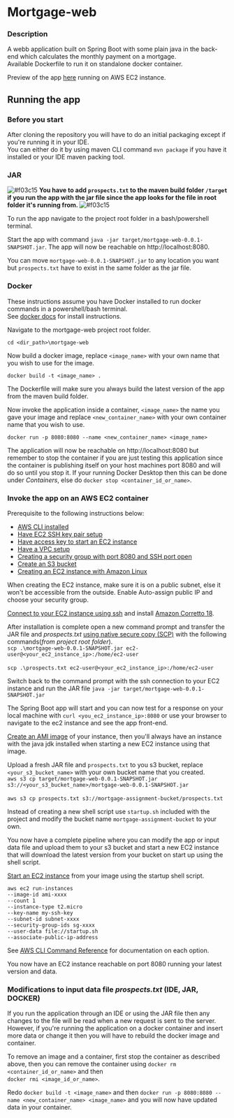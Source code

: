 # Mortgage-web
### Description
A webb application built on Spring Boot with some plain java in the back-end which 
calculates the monthly payment on a mortgage.</br>
Available Dockerfile to run it on standalone docker container.

Preview of the app [here](http://ec2-34-237-0-254.compute-1.amazonaws.com:8080) running on AWS EC2 instance.

## Running the app

### Before you start
After cloning the repository you will have to do an initial packaging except if you're running it in your IDE. </br>You can either do it by using maven CLI command `mvn package` if you have it installed
or your IDE maven packing tool.

### JAR

![#f03c15](https://placehold.co/15x15/f03c15/f03c15.png) <b>You have to add `prospects.txt` to the maven build folder `/target` if you run the app with the jar file since the app looks for the file in root folder it's running from. </b>![#f03c15](https://placehold.co/15x15/f03c15/f03c15.png)

To run the app navigate to the project root folder in a bash/powershell terminal.

Start the app with command `java -jar target/mortgage-web-0.0.1-SNAPSHOT.jar`.
The app will now be reachable on http://localhost:8080.

You can move `mortgage-web-0.0.1-SNAPSHOT.jar` to any location you want but `prospects.txt` have to exist in the same folder as the jar file.


### Docker
These instructions assume you have Docker installed to run docker commands in a powershell/bash terminal.
</br>See [docker docs](https://docs.docker.com/get-docker/) for install instructions.


Navigate to the mortgage-web project root folder.

`cd <dir_path>\mortgage-web`

Now build a docker image, replace `<image_name>` with your own name that you wish to use for the image.

`docker build -t <image_name> .`

The Dockerfile will make sure you always build the latest version of the app from the maven build folder.

Now invoke the application inside a container, `<image_name>` the name you gave your image and replace `<new_container_name>` with your own container name that you wish to use.

`docker run -p 8080:8080 --name <new_container_name> <image_name>`

The application will now be reachable on http://localhost:8080 but remember to stop the container if you are just testing this application
since the container is publishing itself on your host machines port 8080 and will do so until you stop it.
If your running Docker Desktop then this can be done under *Containers*, else do `docker stop <container_id_or_name>`.

### Invoke the app on an AWS EC2 container
Prerequisite to the following instructions below:
* [AWS CLI installed](https://docs.aws.amazon.com/cli/latest/userguide/getting-started-install.html)
* [Have EC2 SSH key pair setup](https://docs.aws.amazon.com/ground-station/latest/ug/create-ec2-ssh-key-pair.html)
* [Have access key to start an EC2 instance](https://docs.aws.amazon.com/general/latest/gr/aws-sec-cred-types.html#access-keys-about)
* [Have a VPC setup](https://docs.aws.amazon.com/vpc/latest/userguide/what-is-amazon-vpc.html)
* [Creating a security group with port 8080 and SSH port open](https://docs.aws.amazon.com/AWSEC2/latest/UserGuide/working-with-security-groups.html#creating-security-group)
* [Create an S3 bucket](https://docs.aws.amazon.com/AmazonS3/latest/userguide/creating-bucket.html)
* [Creating an EC2 instance with Amazon Linux](https://docs.aws.amazon.com/efs/latest/ug/gs-step-one-create-ec2-resources.html)

When creating the EC2 instance, make sure it is on a public subnet, else it won't be accessible from the outside. Enable Auto-assign public IP and choose your security group.

[Connect to your EC2 instance using ssh](https://docs.aws.amazon.com/AWSEC2/latest/UserGuide/AccessingInstancesLinux.html) and install [Amazon Corretto 18](https://docs.aws.amazon.com/corretto/latest/corretto-18-ug/generic-linux-install.html#rpm-linux-install-instruct).

After installation is complete open a new command prompt and transfer the JAR file and *prospects.txt* [using native secure copy (SCP)](https://docs.aws.amazon.com/managedservices/latest/appguide/qs-file-transfer.html) with the following commands(*from project root folder*).
</br>`scp .\mortgage-web-0.0.1-SNAPSHOT.jar ec2-user@<your_ec2_instance_ip>:/home/ec2-user`</br></br>
`scp .\prospects.txt ec2-user@<your_ec2_instance_ip>:/home/ec2-user`

Switch back to the command prompt with the ssh connection to your EC2 instance and run the JAR file `java -jar target/mortgage-web-0.0.1-SNAPSHOT.jar`

The Spring Boot app will start and you can now test for a response on your local machine with `curl <you_ec2_instance_ip>:8080` or use your browser to navigate to the ec2 instance and see the app front-end.

[Create an AMI image](https://docs.aws.amazon.com/AWSEC2/latest/UserGuide/create-ami.html) of your instance, then you'll always have an instance with the java jdk installed when starting a new EC2 instance using that image.

Upload a fresh JAR file and `prospects.txt` to you s3 bucket, replace `<your_s3_bucket_name>` with your own bucket name that you created.</br>
`aws s3 cp target/mortgage-web-0.0.1-SNAPSHOT.jar s3://<your_s3_bucket_name>/mortgage-web-0.0.1-SNAPSHOT.jar`</br></br>
`aws s3 cp prospects.txt s3://mortgage-assignment-bucket/prospects.txt`</br>

Instead of creating a new shell script use `startup.sh` included with the project and modify the bucket name `mortgage-assignment-bucket`
to your own.

You now have a complete pipeline where you can modify the app or input data file and upload them to your s3 bucket and start a new EC2 instance that will download the latest version from your
bucket on start up using the shell script.

[Start an EC2 instance](https://docs.aws.amazon.com/cli/latest/userguide/cli-services-ec2-instances.html#launching-instances) from your image using the startup shell script.

`aws ec2 run-instances` </br>
`--image-id ami-xxxx`</br>
`--count 1`</br>
`--instance-type t2.micro`</br>
`--key-name my-ssh-key`</br>
`--subnet-id subnet-xxxx`</br>
`--security-group-ids sg-xxxx`</br>
`--user-data file://startup.sh`</br>
`--associate-public-ip-address`

See [AWS CLI Command Reference](https://docs.aws.amazon.com/cli/latest/reference/ec2/run-instances.html) for documentation on each option.

You now have an EC2 instance reachable on port 8080 running your latest version and data.


### Modifications to input data file *prospects.txt* (IDE, JAR, DOCKER)

If you run the application through an IDE or using the JAR file then any changes to the file will be read when a new request is sent to the server.
However, if you're running the application on a docker container and insert more data or change it then you will have to rebuild
the docker image and container.

To remove an image and a container, first stop the container as described above, then you can remove the container using `docker rm <container_id_or_name>`
and then</br> `docker rmi <image_id_or_name>`.

Redo `docker build -t <image_name>` and then `docker run -p 8080:8080 --name <new_container_name> <image_name>` and you will now have updated data in your container.



